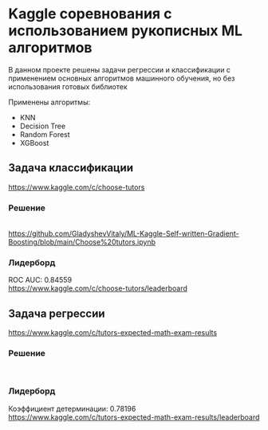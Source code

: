 # Kaggle соревнования с использованием рукописных ML алгоритмов 
В данном проекте решены задачи регрессии и классификации с применением основных алгоритмов машинного обучения, но без использования готовых библиотек

Применены алгоритмы:
- KNN
- Decision Tree
- Random Forest
- XGBoost

## Задача классификации

https://www.kaggle.com/c/choose-tutors

### Решение
<br>https://github.com/GladyshevVitaly/ML-Kaggle-Self-written-Gradient-Boosting/blob/main/Choose%20tutors.ipynb

### Лидерборд
ROC AUC: 0.84559
<br>https://www.kaggle.com/c/choose-tutors/leaderboard

## Задача регрессии

https://www.kaggle.com/c/tutors-expected-math-exam-results

### Решение
<br>

### Лидерборд
Коэффициент детерминации: 0.78196
<br>https://www.kaggle.com/c/tutors-expected-math-exam-results/leaderboard
